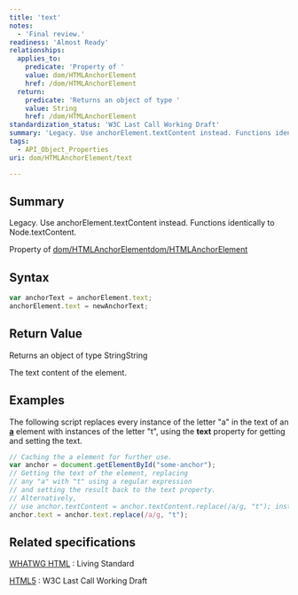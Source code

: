 ```yaml
---
title: 'text'
notes:
  - 'Final review.'
readiness: 'Almost Ready'
relationships:
  applies_to:
    predicate: 'Property of '
    value: dom/HTMLAnchorElement
    href: /dom/HTMLAnchorElement
  return:
    predicate: 'Returns an object of type '
    value: String
    href: /dom/HTMLAnchorElement
standardization_status: 'W3C Last Call Working Draft'
summary: 'Legacy. Use anchorElement.textContent instead. Functions identically to Node.textContent.'
tags:
  - API_Object_Properties
uri: dom/HTMLAnchorElement/text

---
```

## Summary

Legacy. Use anchorElement.textContent instead. Functions identically to Node.textContent.

Property of [dom/HTMLAnchorElement](/dom/HTMLAnchorElement)[dom/HTMLAnchorElement](/dom/HTMLAnchorElement)

## Syntax

``` js
var anchorText = anchorElement.text;
anchorElement.text = newAnchorText;
```

## Return Value

Returns an object of type StringString

The text content of the element.

## Examples

The following script replaces every instance of the letter "a" in the text of an [**a**](/html/elements/a) element with instances of the letter "t", using the **text** property for getting and setting the text.

``` js
// Caching the a element for further use.
var anchor = document.getElementById("some-anchor");
// Getting the text of the element, replacing
// any "a" with "t" using a regular expression
// and setting the result back to the text property.
// Alternatively,
// use anchor.textContent = anchor.textContent.replace(/a/g, "t"); instead.
anchor.text = anchor.text.replace(/a/g, "t");
```

## Related specifications

[WHATWG HTML](http://www.whatwg.org/specs/web-apps/current-work/multipage/semantics.html#dom-a-text)
:   Living Standard

[HTML5](http://www.w3.org/TR/html5/text-level-semantics.html#dom-a-text)
:   W3C Last Call Working Draft

